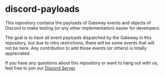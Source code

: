 # discord-payloads

This repository contains the payloads of Gateway events and objects of Discord to make testing (or any other implementation) easier for developers.

The goal is to have all event payloads dispatched by the Gateway in this repository, but due to nitro restrictions,
there will be some events that will not be here. Any contribution to add those events (or others) is totally appreciated.

If you have any questions about this repository or want to hang out with us, feel free to join our [Discord Server](https://discord.gg/EVNnW9ZwT2).

